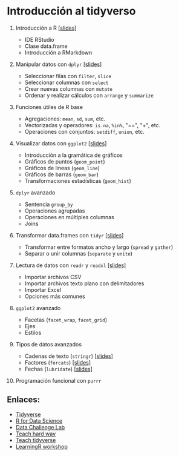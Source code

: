 # Introducción al tidyverso

1. Introducción a R [[slides]](./src/00-intro.html)
    * IDE RStudio
    * Clase data.frame
    * Introducción a RMarkdown

2. Manipular datos con `dplyr` [[slides]](./src/01-dplyr.html)
    * Seleccionar filas con `filter`, `slice`
    * Seleccionar columnas con `select`
    * Crear nuevas columnas con `mutate`
    * Ordenar y realizar cálculos con `arrange` y `summarize`

3. Funciones útiles de R base
    * Agregaciones: `mean`, `sd`, `sum`, etc.
    * Vectorizadas y operadores: `is.na`, `%in%`, "==", "+", etc.
    * Operaciones con conjuntos: `setdiff`, `union`, etc.

4. Visualizar datos con `ggplot2` [[slides]](./src/02-ggplot2.html)
    * Introducción a la gramática de gráficos
    * Gráficos de puntos (`geom_point`)
    * Gráficos de lineas (`geom_line`)
    * Gráficos de barras (`geom_bar`)
    * Transformaciones estadísticas (`geom_hist`)

5. `dplyr` avanzado
    * Sentencia `group_by`
    * Operaciones agrupadas
    * Operaciones en múltiples columnas
    * Joins

6. Transformar data.frames con `tidyr` [[slides]](./src/03-tidyr.html)
    * Transformar entre formatos ancho y largo (`spread` y `gather`)
    * Separar o unir columnas (`separate` y `unite`)

7. Lectura de datos con `readr` y `readxl` [[slides]](./src/04-readr.html)
    * Importar archivos CSV
    * Importar archivos texto plano con delimitadores
    * Importar Excel
    * Opciones más comunes

8. `ggplot2` avanzado
    * Facetas  (`facet_wrap`, `facet_grid`)
    * Ejes
    * Estilos

9. Tipos de datos avanzados
    * Cadenas de texto (`stringr`) [[slides]](./src/05-stringr.html)
    * Factores (`forcats`) [[slides]](./src/06-forcats.html)
    * Fechas (`lubridate`) [[slides]](./src/07-lubridate.html)

10. Programación funcional con `purrr`


## Enlaces:
* [Tidyverse](https://www.tidyverse.org/)
* [R for Data Science](http://r4ds.had.co.nz/)
* [Data Challenge Lab](https://dcl-2019-04.github.io/curriculum/)
* [Teach hard way](http://varianceexplained.org/r/teach-hard-way/)
* [Teach tidyverse](http://varianceexplained.org/r/teach-tidyverse/)
* [LearningR workshop](https://nyu-cdsc.github.io/learningr/)
